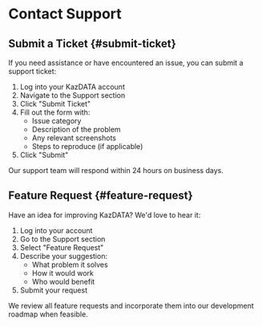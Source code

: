 # Contact Support

## Submit a Ticket {#submit-ticket}

If you need assistance or have encountered an issue, you can submit a support ticket:

1. Log into your KazDATA account
2. Navigate to the Support section
3. Click "Submit Ticket"
4. Fill out the form with:
   - Issue category
   - Description of the problem
   - Any relevant screenshots
   - Steps to reproduce (if applicable)
5. Click "Submit"

Our support team will respond within 24 hours on business days.

## Feature Request {#feature-request}

Have an idea for improving KazDATA? We'd love to hear it:

1. Log into your account
2. Go to the Support section
3. Select "Feature Request"
4. Describe your suggestion:
   - What problem it solves
   - How it would work
   - Who would benefit
5. Submit your request

We review all feature requests and incorporate them into our development roadmap when feasible.
